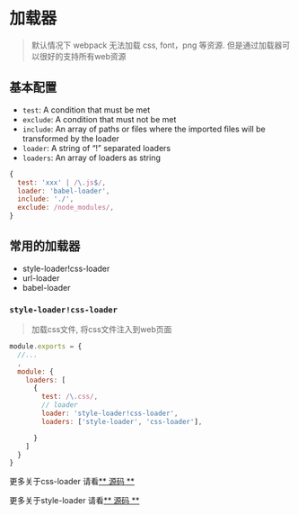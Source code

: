 # 加载器
> 默认情况下 webpack 无法加载 css, font，png 等资源. 但是通过加载器可以很好的支持所有web资源

## 基本配置
- `test`: A condition that must be met
- `exclude`: A condition that must not be met
- `include`: An array of paths or files where the imported files will be transformed by the loader
- `loader`: A string of “!” separated loaders
- `loaders`: An array of loaders as string

```javascript
{
  test: 'xxx' | /\.js$/,
  loader: 'babel-loader',
  include: './',
  exclude: /node_modules/,
}

```


## 常用的加载器
- style-loader!css-loader
- url-loader
- babel-loader


### `style-loader!css-loader`
> 加载css文件, 将css文件注入到web页面

```javascript
module.exports = {
  //...
  ,
  module: {
    loaders: [
      {
        test: /\.css/,
        // loader
        loader: 'style-loader!css-loader',
        loaders: ['style-loader', 'css-loader'],

      }
    ]
  } 
}
```

更多关于css-loader 请看[** 源码 **](https://github.com/webpack/css-loader)

更多关于style-loader 请看[** 源码 **](https://github.com/webpack/style-loader)
